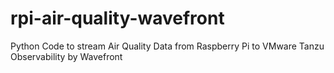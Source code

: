 # rpi-air-quality-wavefront
Python Code to stream Air Quality Data from Raspberry Pi to VMware Tanzu Observability by Wavefront
